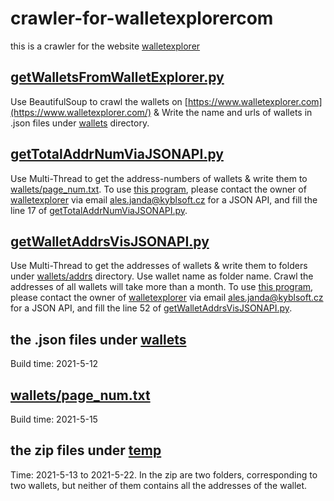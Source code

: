 # crawler-for-walletexplorercom
this is a crawler for the website [walletexplorer](https://www.walletexplorer.com)
## [getWalletsFromWalletExplorer.py](getWalletsFromWalletExplorer.py)
Use BeautifulSoup to crawl the wallets on [https://www.walletexplorer.com](https://www.walletexplorer.com/) & Write the name and urls of wallets in .json files under [wallets](wallets) directory.
## [getTotalAddrNumViaJSONAPI.py](getTotalAddrNumViaJSONAPI.py)
Use Multi-Thread to get the address-numbers of wallets & write them to [wallets/page_num.txt](wallets/page_num.txt).
To use [this program](getTotalAddrNumViaJSONAPI.py), please contact the owner of [walletexplorer](https://www.walletexplorer.com/) via email ales.janda@kyblsoft.cz for a JSON API, and fill the line 17 of [getTotalAddrNumViaJSONAPI.py](getTotalAddrNumViaJSONAPI.py).
## [getWalletAddrsVisJSONAPI.py](getWalletAddrsVisJSONAPI.py)
Use Multi-Thread to get the addresses of wallets & write them to folders under [wallets/addrs](wallets/addrs) directory. Use wallet name as folder name.
Crawl the addresses of all wallets will take more than a month. 
To use [this program](getWalletAddrsVisJSONAPI.py), please contact the owner of [walletexplorer](https://www.walletexplorer.com/) via email ales.janda@kyblsoft.cz for a JSON API, and fill the line 52 of [getWalletAddrsVisJSONAPI.py](getWalletAddrsVisJSONAPI.py).

## the .json files under [wallets](wallets)
Build time: 2021-5-12
## [wallets/page_num.txt](wallets/page_num.txt)
Build time: 2021-5-15
## the zip files under [temp](temp)
Time: 2021-5-13 to 2021-5-22.
In the zip are two folders, corresponding to two wallets, but neither of them contains all the addresses of the wallet.
